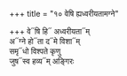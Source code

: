 +++
title = "१० वेषि ह्यध्वरीयतामग्ने"

+++
वे᳓षि हि᳓ अध्वरीयता᳓म्  
अ᳓ग्ने हो᳓ता द᳓मे विशा᳓म्  
समृ᳓धो विश्पते कृणु  
जुष᳓स्व हव्य᳓म् अङ्गिरः